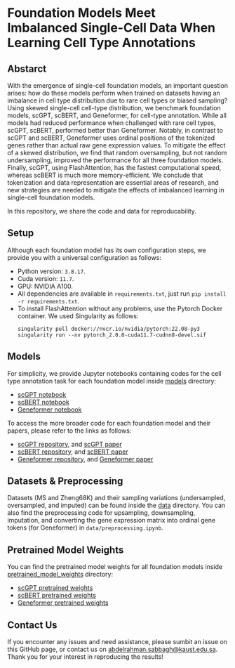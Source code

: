 # Foundation Models Meet Imbalanced Single-Cell Data When Learning Cell Type Annotations

## Abstarct 
With the emergence of single-cell foundation models, an important question arises: how do these models perform when trained on datasets having an imbalance in cell type distribution due to rare cell types or biased sampling? Using skewed single-cell cell-type distribution, we benchmark foundation models, scGPT, scBERT, and Geneformer, for cell-type annotation. While all models had reduced performance when challenged with rare cell types, scGPT, scBERT, performed better than Geneformer. Notably, in contrast to scGPT and scBERT, Geneformer uses ordinal positions of the tokenized genes rather than actual raw gene expression values. To mitigate the effect of a skewed distribution, we find that random oversampling, but not random undersampling, improved the performance for all three foundation models. Finally, scGPT, using FlashAttention, has the fastest computational speed, whereas scBERT is much more memory-efficient. We conclude that tokenization and data representation are essential areas of research, and new strategies are needed to mitigate the effects of imbalanced learning in single-cell foundation models.

In this repository, we share the code and data for reproducability.

## Setup
Although each foundation model has its own configuration steps, we provide you with a universal configuration as follows:
* Python version: `3.8.17`.
* Cuda version: `11.7`.
* GPU: NVIDIA A100.
* All dependencies are available in `requirements.txt`, just run `pip install -r requirements.txt`.
* To install FlashAttention without any problems, use the Pytorch Docker container. We used Singularity as follows:
  ```
  singularity pull docker://nvcr.io/nvidia/pytorch:22.08-py3
  singularity run --nv pytorch_2.0.0-cuda11.7-cudnn8-devel.sif
  ```

## Models
For simplicity, we provide Jupyter notebooks containing codes for the cell type annotation task for each foundation model inside [models](models) directory:
* [scGPT notebook](models/scGPT.ipynb)
* [scBERT notebook](models/scBERT.ipynb)
* [Geneformer notebook](models/Geneformer.ipynb)

To access the more broader code for each foundation model and their papers, please refer to the links as follows:
* [scGPT repository](https://github.com/bowang-lab/scGPT), and [scGPT paper](https://www.biorxiv.org/content/10.1101/2023.04.30.538439v2)
* [scBERT repository](https://github.com/TencentAILabHealthcare/scBERT), and [scBERT paper](https://www.nature.com/articles/s42256-022-00534-z)
* [Geneformer repository](https://huggingface.co/ctheodoris/Geneformer), and [Geneformer paper](https://www.nature.com/articles/s41586-023-06139-9)

## Datasets & Preprocessing
Datasets (MS and Zheng68K) and their sampling variations (undersampled, oversampled, and imputed) can be found inside the [data](data) directory. You can also find the preprocessing code for upsampling, downsampling, imputation, and converting the gene expression matrix into ordinal gene tokens (for Geneformer) in `data/preprocessing.ipynb`.

## Pretrained Model Weights
You can find the pretrained model weights for all foundation models inside [pretrained_model_weights](pretrained_model_weights) directory:
* [scGPT pretrained weights](pretrained_model_weights/scGPT.pt)
* [scBERT pretrained weights](pretrained_model_weights/scBERT.pt)
* [Geneformer pretrained weights](pretrained_model_weights/Geneformer.pt)

## Contact Us
If you encounter any issues and need assistance, please sumbit an issue on this GitHub page, or contact us on [abdelrahman.sabbagh@kaust.edu.sa](mailto:abdelrahman.sabbagh@kaust.edu.sa). Thank you for your interest in reproducing the results!

